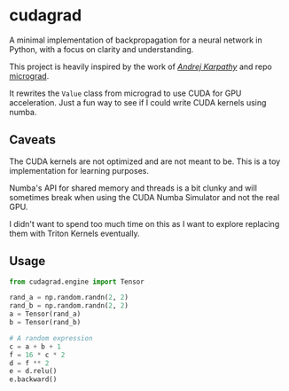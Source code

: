 # cudagrad

A minimal implementation of backpropagation for a neural network in Python, with a focus on clarity and understanding.

This project is heavily inspired by the work of [*Andrej Karpathy*](https://cs.stanford.edu/people/karpathy/) and repo [micrograd](https://github.com/karpathy/micrograd).

It rewrites the `Value` class from micrograd to use CUDA for GPU acceleration. Just a fun way to see if I could write CUDA kernels using numba.

## Caveats
The CUDA kernels are not optimized and are not meant to be. This is a toy implementation for learning purposes.

Numba's API for shared memory and threads is a bit clunky and will sometimes break when using the CUDA Numba Simulator and not the real GPU.

I didn't want to spend too much time on this as I want to explore replacing them with Triton Kernels eventually.

## Usage

```python
from cudagrad.engine import Tensor

rand_a = np.random.randn(2, 2)
rand_b = np.random.randn(2, 2)
a = Tensor(rand_a)
b = Tensor(rand_b)

# A random expression
c = a + b + 1
f = 16 * c * 2
d = f ** 2
e = d.relu()
e.backward()
```
